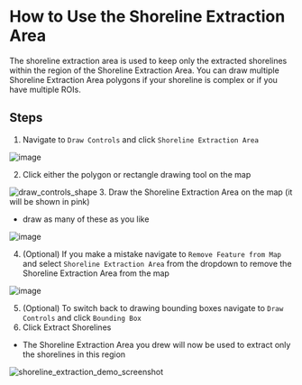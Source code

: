 # How to Use the Shoreline Extraction Area

The shoreline extraction area is used to keep only the extracted shorelines within the region of the Shoreline Extraction Area.
You can draw multiple Shoreline Extraction Area polygons if your shoreline is complex or if you have multiple ROIs.

## Steps

1. Navigate to `Draw Controls` and click `Shoreline Extraction Area`
   </br>

![image](https://github.com/Doodleverse/CoastSeg/assets/61564689/a8aa2126-a706-46fd-9460-ef3b9297db13)

2. Click either the polygon or rectangle drawing tool on the map

![draw_controls_shape](https://github.com/Doodleverse/CoastSeg/assets/61564689/5acba879-a527-45ad-981f-a2a7956fb47e) 3. Draw the Shoreline Extraction Area on the map (it will be shown in pink)

- draw as many of these as you like

![image](https://github.com/Doodleverse/CoastSeg/assets/61564689/215d4f1b-9ec2-43c9-9c7c-f75dd2757c82)

4. (Optional) If you make a mistake navigate to `Remove Feature from Map` and select `Shoreline Extraction Area` from the dropdown to remove the Shoreline Extraction Area from the map

![image](https://github.com/Doodleverse/CoastSeg/assets/61564689/cfc00702-cfff-4c30-b129-988681db1cc0)

5. (Optional) To switch back to drawing bounding boxes navigate to `Draw Controls` and click `Bounding Box`
6. Click Extract Shorelines

- The Shoreline Extraction Area you drew will now be used to extract only the shorelines in this region

![shoreline_extraction_demo_screenshot](https://github.com/Doodleverse/CoastSeg/assets/61564689/7b925a9a-c812-48ce-bbc4-2902ba4845a2)
